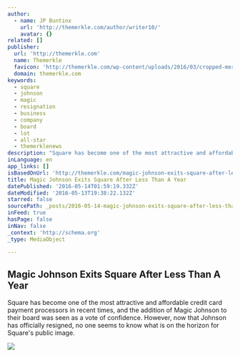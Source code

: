 ```yaml
---
author:
  - name: JP Buntinx
    url: 'http://themerkle.com/author/writer10/'
    avatar: {}
related: []
publisher:
  url: 'http://themerkle.com'
  name: Themerkle
  favicon: 'http://themerkle.com/wp-content/uploads/2016/03/cropped-merkle-white-1-192x192.png'
  domain: themerkle.com
keywords:
  - square
  - johnson
  - magic
  - resignation
  - business
  - company
  - board
  - lot
  - all-star
  - themerklenews
description: "Square has become one of the most attractive and affordable credit card payment processors in recent times, and the addition of Magic Johnson to their board was seen as a vote of confidence. However, now that Johnson has officially resigned, no one seems to know what is on the horizon for Square's public image."
inLanguage: en
app_links: []
isBasedOnUrl: 'http://themerkle.com/magic-johnson-exits-square-after-less-than-a-year/'
title: Magic Johnson Exits Square After Less Than A Year
datePublished: '2016-05-14T01:59:19.332Z'
dateModified: '2016-05-13T19:38:22.132Z'
starred: false
sourcePath: _posts/2016-05-14-magic-johnson-exits-square-after-less-than-a-year.md
inFeed: true
hasPage: false
inNav: false
_context: 'http://schema.org'
_type: MediaObject

---
```

<article style=""><h1>Magic Johnson Exits Square After Less Than A Year</h1><p>Square has become one of the most attractive and affordable credit card payment processors in recent times, and the addition of Magic Johnson to their board was seen as a vote of confidence. However, now that Johnson has officially resigned, no one seems to know what is on the horizon for Square's public image.</p><img src="http://themerkle.com/wp-content/uploads/2016/05/Square.jpg" /></article>